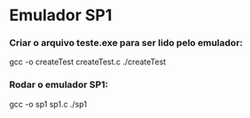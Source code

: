# Emulador SP1

### Criar o arquivo teste.exe para ser lido pelo emulador:

gcc -o createTest createTest.c
./createTest

### Rodar o emulador SP1:

gcc -o sp1 sp1.c
./sp1